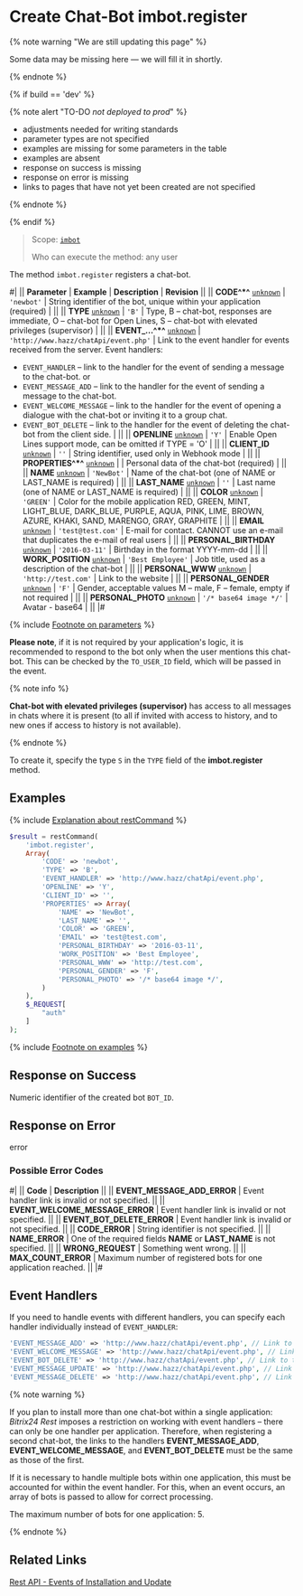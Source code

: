 # Create Chat-Bot imbot.register

{% note warning "We are still updating this page" %}

Some data may be missing here — we will fill it in shortly.

{% endnote %}

{% if build == 'dev' %}

{% note alert "TO-DO _not deployed to prod_" %}

- adjustments needed for writing standards
- parameter types are not specified
- examples are missing for some parameters in the table
- examples are absent
- response on success is missing
- response on error is missing
- links to pages that have not yet been created are not specified

{% endnote %}

{% endif %}

> Scope: [`imbot`](../scopes/permissions.md)
>
> Who can execute the method: any user

The method `imbot.register` registers a chat-bot.

#|
|| **Parameter** | **Example** | **Description** | **Revision** ||
|| **CODE^*^**
[`unknown`](../data-types.md) | `'newbot'` | String identifier of the bot, unique within your application (required) | ||
|| **TYPE**
[`unknown`](../data-types.md) | `'B'` | Type, B – chat-bot, responses are immediate, O – chat-bot for Open Lines, S – chat-bot with elevated privileges (supervisor) | ||
|| **EVENT_...^*^**
[`unknown`](../data-types.md) | `'http://www.hazz/chatApi/event.php'` | Link to the event handler for events received from the server. Event handlers:
- `EVENT_HANDLER` – link to the handler for the event of sending a message to the chat-bot.
or
- `EVENT_MESSAGE_ADD` – link to the handler for the event of sending a message to the chat-bot.
- `EVENT_WELCOME_MESSAGE` – link to the handler for the event of opening a dialogue with the chat-bot or inviting it to a group chat.
- `EVENT_BOT_DELETE` – link to the handler for the event of deleting the chat-bot from the client side. | ||
|| **OPENLINE**
[`unknown`](../data-types.md) | `'Y'` | Enable Open Lines support mode, can be omitted if TYPE = 'O' | ||
|| **CLIENT_ID**
[`unknown`](../data-types.md) | `''` | String identifier, used only in Webhook mode | ||
|| **PROPERTIES^*^**
[`unknown`](../data-types.md) | | Personal data of the chat-bot (required) | ||
|| **NAME**
[`unknown`](../data-types.md) | `'NewBot'` | Name of the chat-bot (one of NAME or LAST_NAME is required) | ||
|| **LAST_NAME**
[`unknown`](../data-types.md) | `''` | Last name (one of NAME or LAST_NAME is required) | ||
|| **COLOR**
[`unknown`](../data-types.md) | `'GREEN'` | Color for the mobile application RED, GREEN, MINT, LIGHT_BLUE, DARK_BLUE, PURPLE, AQUA, PINK, LIME, BROWN, AZURE, KHAKI, SAND, MARENGO, GRAY, GRAPHITE | ||
|| **EMAIL**
[`unknown`](../data-types.md) | `'test@test.com'` | E-mail for contact. CANNOT use an e-mail that duplicates the e-mail of real users | ||
|| **PERSONAL_BIRTHDAY**
[`unknown`](../data-types.md) | `'2016-03-11'` | Birthday in the format YYYY-mm-dd | ||
|| **WORK_POSITION**
[`unknown`](../data-types.md) | `'Best Employee'` | Job title, used as a description of the chat-bot | ||
|| **PERSONAL_WWW**
[`unknown`](../data-types.md) | `'http://test.com'` | Link to the website | ||
|| **PERSONAL_GENDER**
[`unknown`](../data-types.md) | `'F'` | Gender, acceptable values M – male, F – female, empty if not required | ||
|| **PERSONAL_PHOTO**
[`unknown`](../data-types.md) | `'/* base64 image */'` | Avatar - base64 | ||
|#

{% include [Footnote on parameters](../../_includes/required.md) %}


**Please note**, if it is not required by your application's logic, it is recommended to respond to the bot only when the user mentions this chat-bot. This can be checked by the `TO_USER_ID` field, which will be passed in the event.

{% note info %}

**Chat-bot with elevated privileges (supervisor)** has access to all messages in chats where it is present (to all if invited with access to history, and to new ones if access to history is not available).

{% endnote %}

To create it, specify the type `S` in the `TYPE` field of the **imbot.register** method.

## Examples

{% include [Explanation about restCommand](./_includes/rest-command.md) %}

```php
$result = restCommand(
    'imbot.register',
    Array(
        'CODE' => 'newbot',
        'TYPE' => 'B',
        'EVENT_HANDLER' => 'http://www.hazz/chatApi/event.php',
        'OPENLINE' => 'Y',
        'CLIENT_ID' => '',
        'PROPERTIES' => Array(
            'NAME' => 'NewBot',
            'LAST_NAME' => '',
            'COLOR' => 'GREEN',
            'EMAIL' => 'test@test.com',
            'PERSONAL_BIRTHDAY' => '2016-03-11',
            'WORK_POSITION' => 'Best Employee',
            'PERSONAL_WWW' => 'http://test.com',
            'PERSONAL_GENDER' => 'F',
            'PERSONAL_PHOTO' => '/* base64 image */',
        )
    ),
    $_REQUEST[
        "auth"
    ]
);
```

{% include [Footnote on examples](../../_includes/examples.md) %}

## Response on Success

Numeric identifier of the created bot `BOT_ID`.

## Response on Error

error

### Possible Error Codes

#|
|| **Code** | **Description** ||
|| **EVENT_MESSAGE_ADD_ERROR** | Event handler link is invalid or not specified. ||
|| **EVENT_WELCOME_MESSAGE_ERROR** | Event handler link is invalid or not specified. ||
|| **EVENT_BOT_DELETE_ERROR** | Event handler link is invalid or not specified. ||
|| **CODE_ERROR** | String identifier is not specified. ||
|| **NAME_ERROR** | One of the required fields **NAME** or **LAST_NAME** is not specified. ||
|| **WRONG_REQUEST** | Something went wrong. ||
|| **MAX_COUNT_ERROR** | Maximum number of registered bots for one application reached. ||
|#

## Event Handlers

If you need to handle events with different handlers, you can specify each handler individually instead of `EVENT_HANDLER`:

```php
'EVENT_MESSAGE_ADD' => 'http://www.hazz/chatApi/event.php', // Link to the handler for the event of sending a message to the chat-bot
'EVENT_WELCOME_MESSAGE' => 'http://www.hazz/chatApi/event.php', // Link to the handler for the event of opening a dialogue with the chat-bot or inviting it to a group chat
'EVENT_BOT_DELETE' => 'http://www.hazz/chatApi/event.php', // Link to the handler for the event of deleting the chat-bot from the client side
'EVENT_MESSAGE_UPDATE' => 'http://www.hazz/chatApi/event.php', // Link to the handler for the event of subscribing to change events
'EVENT_MESSAGE_DELETE' => 'http://www.hazz/chatApi/event.php', // Link to the handler for the event of subscribing to message deletion events
```

{% note warning %}

If you plan to install more than one chat-bot within a single application: *Bitrix24 Rest* imposes a restriction on working with event handlers – there can only be one handler per application. Therefore, when registering a second chat-bot, the links to the handlers **EVENT_MESSAGE_ADD**, **EVENT_WELCOME_MESSAGE**, and **EVENT_BOT_DELETE** must be the same as those of the first.

If it is necessary to handle multiple bots within one application, this must be accounted for within the event handler. For this, when an event occurs, an array of bots is passed to allow for correct processing.

The maximum number of bots for one application: 5.

{% endnote %}

## Related Links

[Rest API - Events of Installation and Update](./events/index.md)